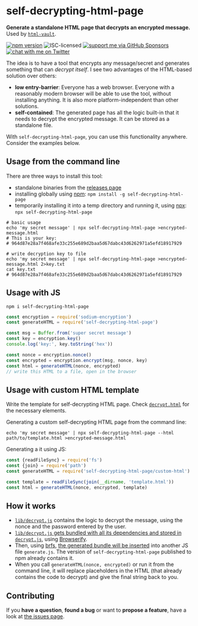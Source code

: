 # self-decrypting-html-page

**Generate a standalone HTML page that decrypts an encrypted message.** Used by [`html-vault`](https://github.com/derhuerst/html-vault#html-vault-).

[![npm version](https://img.shields.io/npm/v/self-decrypting-html-page.svg)](https://www.npmjs.com/package/self-decrypting-html-page)
![ISC-licensed](https://img.shields.io/github/license/derhuerst/self-decrypting-html-page.svg)
[![support me via GitHub Sponsors](https://img.shields.io/badge/support%20me-donate-fa7664.svg)](https://github.com/sponsors/derhuerst)
[![chat with me on Twitter](https://img.shields.io/badge/chat%20with%20me-on%20Twitter-1da1f2.svg)](https://twitter.com/derhuerst)

The idea is to have a tool that encrypts any message/secret and generates something that can *decrypt itself*. I see two advantages of the HTML-based solution over others:

- **low entry-barrier**: Everyone has a web browser. Everyone with a reasonably modern browser will be able to use the tool, without installing anything. It is also more platform-independent than other solutions.
- **self-contained**: The generated page has all the logic built-in that it needs to decrypt the encrypted message. It can be stored as a standalone file.

With `self-decrypting-html-page`, you can use this functionality anywhere. Consider the examples below.


## Usage from the command line

There are three ways to install this tool:

- standalone binaries from the [releases page](/derhuerst/self-decrypting-html-page/releases)
- installing globally using [npm](https://docs.npmjs.com/cli/npm): `npm install -g self-decrypting-html-page`
- temporarily installing it into a temp directory and running it, using [npx](https://npmjs.com/package/npx): `npx self-decrypting-html-page`

```shell
# basic usage
echo 'my secret message' | npx self-decrypting-html-page >encrypted-message.html
# This is your key:
# 964d87e28a7f468afe33c255e689d2baa5d67dabc43d6262971a5efd18917929

# write decryption key to file
echo 'my secret message' | npx self-decrypting-html-page >encrypted-message.html 2>key.txt
cat key.txt
# 964d87e28a7f468afe33c255e689d2baa5d67dabc43d6262971a5efd18917929
```


## Usage with JS

```shell
npm i self-decrypting-html-page
```

```js
const encryption = require('sodium-encryption')
const generateHTML = require('self-decrypting-html-page')

const msg = Buffer.from('super secret message')
const key = encryption.key()
console.log('key:', key.toString('hex'))

const nonce = encryption.nonce()
const encrypted = encryption.encrypt(msg, nonce, key)
const html = generateHTML(nonce, encrypted)
// write this HTML to a file, open in the browser
```


## Usage with custom HTML template

Write the template for self-decrypting HTML page. Check [`decrypt.html`](decrypt.html) for the necessary elements.

Generating a custom self-decrypting HTML page from the command line:

```shell
echo 'my secret message' | npx self-decrypting-html-page --html path/to/template.html >encrypted-message.html
```

Generating a it using JS:

```js
const {readFileSync} = require('fs')
const {join} = require('path')
const generateHTML = require('self-decrypting-html-page/custom-html')

const template = readFileSync(join(__dirname, 'template.html'))
const html = generateHTML(nonce, encrypted, template)
```


## How it works

- [`lib/decrypt.js`](lib/decrypt.js) contains the logic to decrypt the message, using the nonce and the password entered by the user.
- [`lib/decrypt.js` gets bundled with all its dependencies and stored in `decrypt.js`](https://github.com/derhuerst/self-decrypting-html-page/blob/546b4d9a6d9694df4fe498bdc53288216fa224a0/package.json#L36), using [Browserify](http://browserify.org).
- Then, using [brfs](https://www.npmjs.com/package/brfs), [the generated bundle will be inserted](https://github.com/derhuerst/self-decrypting-html-page/blob/546b4d9a6d9694df4fe498bdc53288216fa224a0/package.json#L37) into another JS file `generate.js`. The version of `self-decrypting-html-page` published to npm already contains it.
- When you call `generateHTML(nonce, encrypted)` or run it from the command line, it will replace placeholders in the HTML (that already contains the code to decrypt) and give the final string back to you.


## Contributing

If you **have a question**, **found a bug** or want to **propose a feature**, have a look at [the issues page](https://github.com/derhuerst/self-decrypting-html-page/issues).
